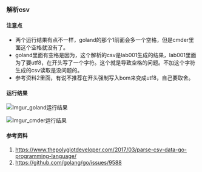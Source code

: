 ### 解析csv

#### 注意点
 - 两个运行结果有点不一样，goland的那个1前面会多一个空格，但是cmder里面这个空格就没有了。
 - goland里面有空格是因为，这个解析的csv是lab001生成的结果，lab001里面为了要utf8，在开头写了一个字符。这个就是导致空格的问题。不加这个字符生成的csv读取是没问题的。
 - 参考资料2里面，有说不推荐在开头强制写入bom来变成utf8，自己要取舍。

#### 运行结果
![Imgur_goland运行结果](https://i.imgur.com/OQkcJ1I.png)

![Imgur_cmder运行结果](https://i.imgur.com/6cybpw9.png)

#### 参考资料
1. https://www.thepolyglotdeveloper.com/2017/03/parse-csv-data-go-programming-language/
2. https://github.com/golang/go/issues/9588